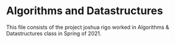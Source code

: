 # Algorithms and Datastructures
This file consists of the project joshua rigo worked in Algorithms & Datastructures class in Spring of 2021. 

